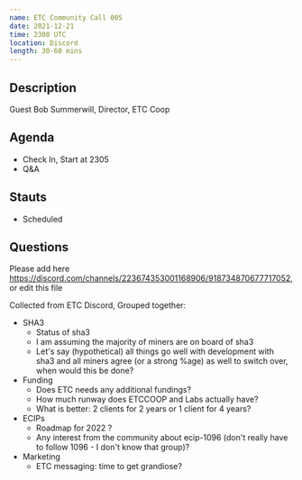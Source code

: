 ```yaml
---
name: ETC Community Call 005
date: 2021-12-21
time: 2300 UTC
location: Discord
length: 30-60 mins
---
```


## Description

Guest Bob Summerwill, Director, ETC Coop

## Agenda

- Check In, Start at 2305
- Q&A

## Stauts

- Scheduled

## Questions

Please add here https://discord.com/channels/223674353001168906/918734870677717052, or edit this file

Collected from ETC Discord, Grouped together:

- SHA3
  - Status of sha3
  - I am assuming the majority of miners are on board of sha3
  - Let's say (hypothetical) all things go well with development with sha3 and all miners agree (or a strong %age) as well to switch over, when would this be done?
- Funding
  - Does ETC needs any additional fundings?
  - How much runway does ETCCOOP and Labs actually have?
  - What is better: 2 clients for 2 years or 1 client for 4 years?
- ECIPs
  - Roadmap for 2022 ? 
  - Any interest from the community about ecip-1096 (don't really have to follow 1096 - I don't know that group)?
- Marketing
  - ETC messaging: time to get grandiose?
